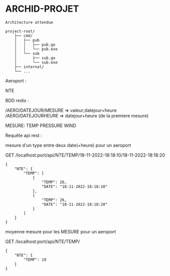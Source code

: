 # ARCHID-PROJET

```
Architecture attendue

project-root/
    ├── cmd/
    │   ├── pub
    │   │   ├── pub.go
    │   │   └── pub.exe
    │   └── sub
    │       ├── sub.go
    │       └── sub.exe
    ├── internal/
    └── ...
```


Aeroport : 

NTE

BDD redis :

/AERO/DATEJOUR/MESURE => valeur;datejour+heure
/AERO/DATEJOURHEURE => datejour+heure (de la premiere mesure)

MESURE:
TEMP
PRESSURE
WIND

Requête api rest :

mesure d'un type entre deux date(+heure) pour un aeroport

GET /localhost:port/api/NTE/TEMP/18-11-2022-18:18:10/18-11-2022-18:18:20
```
{
    "NTE": {
        "TEMP": [
            {
                "TEMP": 26,
                "DATE": "18-11-2022-18:18:10"
            },
            {
                "TEMP": 26,
                "DATE": "18-11-2022-18:18:20"
            }
        ]
    }
}
```

moyenne mesure pour les MESURE pour un aeroport

GET /localhost:port/api/NTE/TEMP/
```
{
    "NTE": {
        "TEMP": 19
    }
}
```
